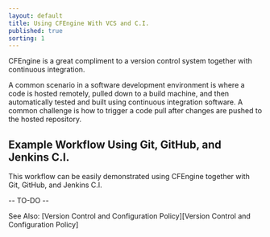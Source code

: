 ```yaml
---
layout: default
title: Using CFEngine With VCS and C.I.
published: true
sorting: 1
---
```


CFEngine is a great compliment to a version control system together with continuous integration.

A common scenario in a software development environment is where a code is hosted remotely, pulled down to a build machine, and then automatically tested and built using continuous integration software. A common challenge is how to trigger a code pull after changes are pushed to the hosted repository.

## Example Workflow Using Git, GitHub, and Jenkins C.I. ##

This workflow can be easily demonstrated using CFEngine together with Git, GitHub, and Jenkins C.I.

-- TO-DO --


See Also: [Version Control and Configuration Policy][Version Control and Configuration Policy]

 

 